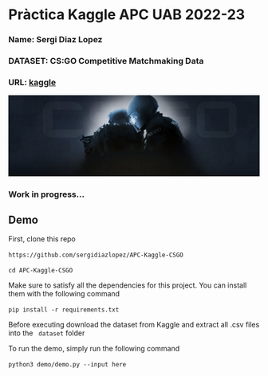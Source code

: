 # Pràctica Kaggle APC UAB 2022-23
### Name: Sergi Diaz Lopez
### DATASET: CS:GO Competitive Matchmaking Data
### URL: [kaggle](https://www.kaggle.com/datasets/skihikingkevin/csgo-matchmaking-damage)

![Counter Strike presentation image](images/library_hero.jpg)

### Work in progress...

## Demo
First, clone this repo

``` https://github.com/sergidiazlopez/APC-Kaggle-CSGO ```

``` cd APC-Kaggle-CSGO ```

Make sure to satisfy all the dependencies for this project. You can install them with the following command

``` pip install -r requirements.txt ```

Before executing download the dataset from Kaggle and extract all .csv files into the ``` dataset``` folder

To run the demo, simply run the following command

``` python3 demo/demo.py --input here ```
